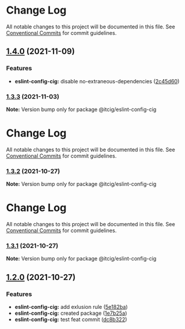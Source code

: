 # Change Log

All notable changes to this project will be documented in this file.
See [Conventional Commits](https://conventionalcommits.org) for commit guidelines.

## [1.4.0](https://github.com/itcig/itcig/compare/@itcig/eslint-config-cig@1.3.3...@itcig/eslint-config-cig@1.4.0) (2021-11-09)


### Features

* **eslint-config-cig:** disable no-extraneous-dependencies ([2c45d60](https://github.com/itcig/itcig/commit/2c45d60df656809f028afe6e0165b5eb164ca824))



### [1.3.3](https://github.com/itcig/itcig/compare/@itcig/eslint-config-cig@1.3.2...@itcig/eslint-config-cig@1.3.3) (2021-11-03)

**Note:** Version bump only for package @itcig/eslint-config-cig





# Change Log

All notable changes to this project will be documented in this file. See
[Conventional Commits](https://conventionalcommits.org) for commit guidelines.

### [1.3.2](https://github.com/itcig/itcig/compare/@itcig/eslint-config-cig@1.3.1...@itcig/eslint-config-cig@1.3.2) (2021-10-27)

**Note:** Version bump only for package @itcig/eslint-config-cig

# Change Log

All notable changes to this project will be documented in this file. See
[Conventional Commits](https://conventionalcommits.org) for commit guidelines.

### [1.3.1](https://github.com/itcig/itcig/compare/@itcig/eslint-config-cig@1.3.0...@itcig/eslint-config-cig@1.3.1) (2021-10-27)

**Note:** Version bump only for package @itcig/eslint-config-cig

## [1.2.0](https://github.com/itcig/itcig/compare/@itcig/eslint-config-cig@1.2.0...@itcig/eslint-config-cig@1.2.0) (2021-10-27)

### Features

- **eslint-config-cig:** add exlusion rule
  ([5e182ba](https://github.com/itcig/itcig/commit/5e182baf2316ea154b8c5a5a7e60bf3bb329b313))
- **eslint-config-cig:** created package
  ([1e7b25a](https://github.com/itcig/itcig/commit/1e7b25a381b1da407598a7165b239131fb663f46))
- **eslint-config-cig:** test feat commit
  ([dc8b322](https://github.com/itcig/itcig/commit/dc8b3222d7b4e94df45e1a62a22e91b09816a8ef))
